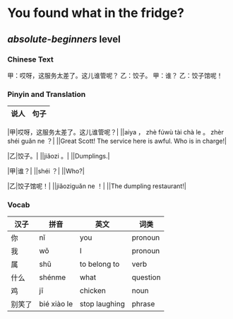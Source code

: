 # You found what in the fridge?
## *absolute-beginners* level

### Chinese Text
甲：哎呀，这服务太差了。这儿谁管呢？
乙：饺子。
甲：谁？
乙：饺子馆呢！

### Pinyin and Translation
|说人|句子|
|----|----|

|甲|哎呀，这服务太差了。这儿谁管呢？|
||aiya ， zhè fúwù tài chà le 。 zhèr shéi guǎn ne ？|
||Great Scott! The service here is awful. Who is in charge!|

|乙|饺子。|
||jiǎozi 。|
||Dumplings.|

|甲|谁？|
||shéi ？|
||Who?|

|乙|饺子馆呢！|
||jiǎoziguǎn ne ！|
||The dumpling restaurant!|
### Vocab
|汉子|拼音|英文|词类|
|----|----|----|----|
|你|nǐ|you|pronoun|
|我|wǒ|I|pronoun|
|属|shǔ|to belong to|verb|
|什么|shénme|what|question|
|鸡|jī|chicken|noun|
|别笑了|bié xiào le|stop laughing|phrase|